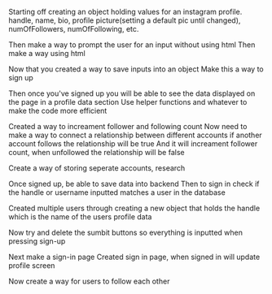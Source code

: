 Starting off creating an object holding values for an instagram profile.
handle, name, bio, profile picture(setting a default pic until changed), numOfFollowers, numOfFollowing, etc.

Then make a way to prompt the user for an input without using html 
Then make a way using html

Now that you created a way to save inputs into an object
Make this a way to sign up 

Then once you've signed up you will be able to see the data displayed on the page in a profile data section
Use helper functions and whatever to make the code more efficient

Created a way to increament follower and following count
Now need to make a way to connect a relationship between different accounts if another account follows the relationship will be true
And it will increament follower count, when unfollowed the relationship will be false

Create a way of storing seperate accounts, research

Once signed up, be able to save data into backend
Then to sign in check if the handle or username inputted matches a user in the database

Created multiple users through creating a new object that holds the handle which is the name of the users profile data

Now try and delete the sumbit buttons so everything is inputted when pressing sign-up

Next make a sign-in page 
Created sign in page, when signed in will update profile screen

Now create a way for users to follow each other